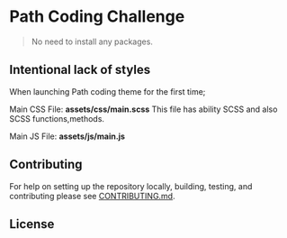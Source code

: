 # Path Coding Challenge

>No need to install any packages. 


## Intentional lack of styles

When launching Path coding theme for the first time;

Main CSS File:
**assets/css/main.scss** This file has ability SCSS and also SCSS functions,methods.

Main JS File:
**assets/js/main.js**

## Contributing

For help on setting up the repository locally, building, testing, and contributing
please see [CONTRIBUTING.md](https://github.com/optimum7com/ionemoto-template/blob/main/CONTRIBUTING.md).

## License


